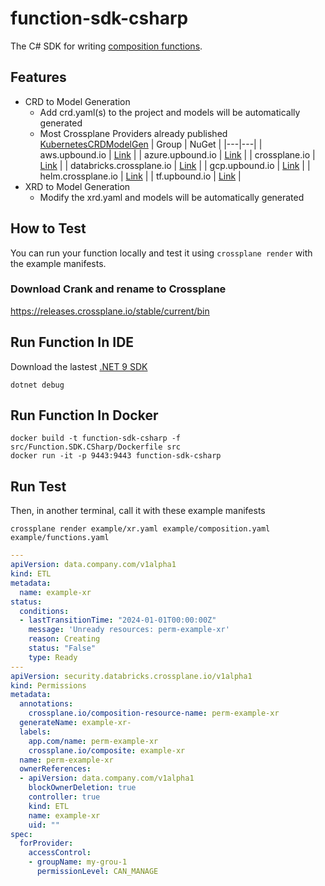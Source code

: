 # function-sdk-csharp
The C# SDK for writing [composition functions](https://docs.crossplane.io/latest/composition/compositions/).

## Features
- CRD to Model Generation
  - Add crd.yaml(s) to the project and models will be automatically generated
  - Most Crossplane Providers already published [KubernetesCRDModelGen](https://github.com/IvanJosipovic/KubernetesCRDModelGen?tab=readme-ov-file#published-packages)
  | Group | NuGet |
  |---|---|
  | aws.upbound.io | [Link](https://www.nuget.org/packages/KubernetesCRDModelGen.Models.aws.upbound.io/) |
  | azure.upbound.io | [Link](https://www.nuget.org/packages/KubernetesCRDModelGen.Models.azure.upbound.io/) |
  | crossplane.io | [Link](https://www.nuget.org/packages/KubernetesCRDModelGen.Models.crossplane.io/) |
  | databricks.crossplane.io | [Link](https://www.nuget.org/packages/KubernetesCRDModelGen.Models.databricks.crossplane.io/) |
  | gcp.upbound.io | [Link](https://www.nuget.org/packages/KubernetesCRDModelGen.Models.gcp.upbound.io/) |
  | helm.crossplane.io | [Link](https://www.nuget.org/packages/KubernetesCRDModelGen.Models.helm.crossplane.io/) |
  | tf.upbound.io | [Link](https://www.nuget.org/packages/KubernetesCRDModelGen.Models.tf.upbound.io/) |
- XRD to Model Generation
  - Modify the xrd.yaml and models will be automatically generated

## How to Test

You can run your function locally and test it using `crossplane render`
with the example manifests.

### Download Crank and rename to Crossplane
https://releases.crossplane.io/stable/current/bin

## Run Function In IDE
Download the lastest [.NET 9 SDK](https://dotnet.microsoft.com/en-us/download/dotnet/9.0)
```shell
dotnet debug
```

## Run Function In Docker
```shell
docker build -t function-sdk-csharp -f src/Function.SDK.CSharp/Dockerfile src
docker run -it -p 9443:9443 function-sdk-csharp
```

## Run Test
Then, in another terminal, call it with these example manifests
```
crossplane render example/xr.yaml example/composition.yaml example/functions.yaml
```

```yaml
---
apiVersion: data.company.com/v1alpha1
kind: ETL
metadata:
  name: example-xr
status:
  conditions:
  - lastTransitionTime: "2024-01-01T00:00:00Z"
    message: 'Unready resources: perm-example-xr'
    reason: Creating
    status: "False"
    type: Ready
---
apiVersion: security.databricks.crossplane.io/v1alpha1
kind: Permissions
metadata:
  annotations:
    crossplane.io/composition-resource-name: perm-example-xr
  generateName: example-xr-
  labels:
    app.com/name: perm-example-xr
    crossplane.io/composite: example-xr
  name: perm-example-xr
  ownerReferences:
  - apiVersion: data.company.com/v1alpha1
    blockOwnerDeletion: true
    controller: true
    kind: ETL
    name: example-xr
    uid: ""
spec:
  forProvider:
    accessControl:
    - groupName: my-grou-1
      permissionLevel: CAN_MANAGE

```
